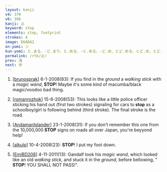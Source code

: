 ```yaml
---
layout: kanji
v4: 370
v6: 396
kanji: 止
keyword: stop
elements: stop, footprint
strokes: 4
image: E6ADA2
on-yomi: シ
kun-yomi: と.まる、-ど.まり、と.める、-と.める、-ど.め、とど.める、とど.め、とど.まる、や.める、や.む、-や.む、よ.す、-さ.す、-さ.し
permalink: /rtk/止/
prev: 浅
next: 歩
---
```


1) [<a href="http://kanji.koohii.com/profile/brunosprak">brunosprak</a>] 6-1-2008(83): If you find in the <em>ground</em> a <em>walking stick</em> with a <em>magic wand</em>,<strong> STOP</strong>! Maybe it&#039;s some kind of macumba/black magic/voodoo bad thing.

2) [<a href="http://kanji.koohii.com/profile/romanrozhok">romanrozhok</a>] 15-6-2008(53): This looks like a little police officer sticking his hand out (first two strokes) signaling for cars to<strong> stop</strong> as a schoolboy/girl is following behind (third stroke). The final stroke is the road.

3) [<a href="http://kanji.koohii.com/profile/AndamanIslander">AndamanIslander</a>] 23-1-2008(31): If you don&#039;t remember this one from the 10,000,000<strong> STOP</strong> signs on roads all over Japan, you&#039;re beyyond help!

4) [<a href="http://kanji.koohii.com/profile/alkulp">alkulp</a>] 10-4-2008(23): <strong>STOP</strong>! I put my foot down.

5) [<a href="http://kanji.koohii.com/profile/EmiBD208">EmiBD208</a>] 4-11-2011(13): Gandalf took his <em>magic wand</em>, which looked like an old <em>walking stick</em>, and stuck it in the <em>ground</em>, before bellowing, &quot;<strong> STOP</strong>! YOU SHALL NOT PASS!&quot;.

